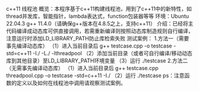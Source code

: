 c++11 线程池
概览：本程序基于c++11构建线程池，用到了c++11中的新特性，如thread并发库，智能指针，lambda表达式，function包装器等等
环境：Ubuntu 22.04.3   g++ 11.4.0（请确保g++版本在4.8.5之上，支持c++11）
介绍：已经将主代码编译成动态库可供直接调用，若需重新编译则按照动态库制造规则自行编译，注意运行时添加LD_LIBRARY_PATH防止库检索失败
测试案例：
1.方法一（需要事先编译动态库）
（1）进入当前目录后 g++ testcase.cpp -o testcase -std=c++11 -I./ -L./ -lthreadpool
（2）添加当前目录（或者可自行编译/移动动态库到其他目录）至LD_LIBRARY_PATH环境变量
（3）运行 ./testcase
2.方法二（无需事先编译动态库）
（1）进入当前目录后 g++ testcase.cpp threadpool.cpp -o testcase -std=c++11 -I./
（2）运行 ./testcase
ps：注意函数的定义以及如何在线程池中调用请观察测试案例。
